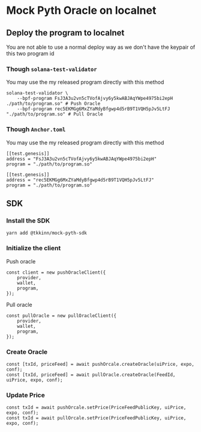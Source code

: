 # Mock Pyth Oracle on localnet
## Deploy the program to localnet
You are not able to use a normal deploy way as we don't have the keypair of this two program id
### Though `solana-test-validator`
You may use the my released program directly with this method
```
solana-test-validator \
    --bpf-program FsJ3A3u2vn5cTVofAjvy6y5kwABJAqYWpe4975bi2epH ./path/to/program.so" # Push Oracle
    --bpf-program rec5EKMGg6MxZYaMdyBfgwp4d5rB9T1VQH5pJv5LtFJ "./path/to/program.so" # Pull Oracle
```
### Though `Anchor.toml`
You may use the my released program directly with this method
```
[[test.genesis]]
address = "FsJ3A3u2vn5cTVofAjvy6y5kwABJAqYWpe4975bi2epH"
program = "./path/to/program.so"

[[test.genesis]]
address = "rec5EKMGg6MxZYaMdyBfgwp4d5rB9T1VQH5pJv5LtFJ"
program = "./path/to/program.so"
```


## SDK
### Install the SDK
```
yarn add @tkkinn/mock-pyth-sdk
```
### Initialize the client
Push oracle
```
const client = new pushOracleClient({
    provider,
    wallet,
    program,
});
```
Pull oracle
```
const pullOracle = new pullOracleClient({
    provider,
    wallet,
    program,
});
```
### Create Oracle
```
const [txId, priceFeed] = await pushOrcale.createOracle(uiPrice, expo, conf);
const [txId, priceFeed] = await pullOracle.createOracle(FeedId, uiPrice, expo, conf);
```
### Update Price
```
const txId = await pushOrcale.setPrice(PriceFeedPublicKey, uiPrice, expo, conf);
const txId = await pullOrcale.setPrice(PriceFeedPublicKey, uiPrice, expo, conf);
```